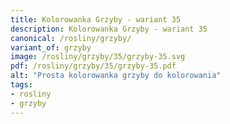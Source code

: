 ```yaml
---
title: Kolorowanka Grzyby - wariant 35
description: Kolorowanka Grzyby - wariant 35
canonical: /rosliny/grzyby/
variant_of: grzyby
image: /rosliny/grzyby/35/grzyby-35.svg
pdf: /rosliny/grzyby/35/grzyby-35.pdf
alt: "Prosta kolorowanka grzyby do kolorowania"
tags:
- rosliny
- grzyby
---
```

